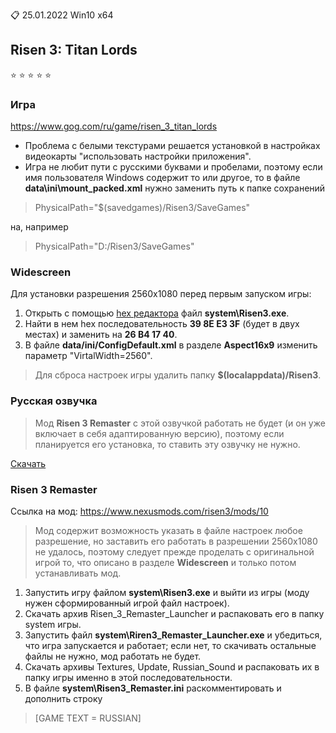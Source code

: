 :clipboard: 25.01.2022 Win10 x64

## Risen 3: Titan Lords

:star: :star: :star: :star: :star:

### Игра

https://www.gog.com/ru/game/risen_3_titan_lords

- Проблема с белыми текстурами решается установкой в настройках видеокарты "использовать настройки приложения".
- Игра не любит пути с русскими буквами и пробелами, поэтому если имя пользователя Windows содержит то или другое, то в файле **data\ini\mount_packed.xml** нужно заменить путь к папке сохранений

> PhysicalPath="$(savedgames)/Risen3/SaveGames"

на, например

> PhysicalPath="D:/Risen3/SaveGames"

### Widescreen

Для установки разрешения 2560x1080 перед первым запуском игры:

1. Открыть с помощью [hex редактора](https://github.com/Unicornum/Db.Games/releases/download/Risen/HxD.zip) файл **system\Risen3.exe**.
2. Найти в нем hex последовательность **39 8E E3 3F** (будет в двух местах) и заменить на **26 B4 17 40**.
3. В файле **data/ini/ConfigDefault.xml** в разделе **Aspect16x9** изменить параметр "VirtalWidth=2560".

> Для сброса настроек игры удалить папку **$(localappdata)/Risen3**.

### Русская озвучка

> Мод **Risen 3 Remaster** с этой озвучкой работать не будет (и он уже включает в себя адаптированную версию), поэтому если планируется его установка, то ставить эту озвучку не нужно.

[Скачать](https://www.gamesvoice.ru/risen3)

### Risen 3 Remaster

Ссылка на мод: https://www.nexusmods.com/risen3/mods/10

> Мод содержит возможность указать в файле настроек любое разрешение, но заставить его работать в разрешении 2560x1080 не удалось, поэтому следует прежде проделать с оригинальной игрой то, что описано в разделе **Widescreen** и только потом устанавливать мод.

1. Запустить игру файлом **system\Risen3.exe** и выйти из игры (моду нужен сформированный игрой файл настроек).
2. Скачать архив Risen_3_Remaster_Launcher и распаковать его в папку system игры.
3. Запустить файл **system\Riren3_Remaster_Launcher.exe** и убедиться, что игра запускается и работает; если нет, то скачивать остальные файлы не нужно, мод работать не будет.
4. Скачать архивы Textures, Update, Russian_Sound и распаковать их в папку игры именно в этой последовательности.
5. В файле **system\Risen3_Remaster.ini** раскомментировать и дополнить строку

> [GAME TEXT = RUSSIAN]

